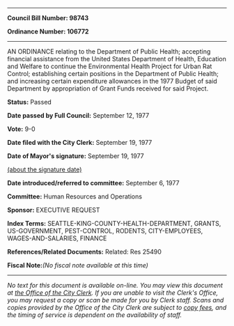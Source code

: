 

********

**Council Bill Number: 98743**
   
**Ordinance Number: 106772**
********

 AN ORDINANCE relating to the Department of Public Health; accepting financial assistance from the United States Department of Health, Education and Welfare to continue the Environmental Health Project for Urban Rat Control; establishing certain positions in the Department of Public Health; and increasing certain expenditure allowances in the 1977 Budget of said Department by appropriation of Grant Funds received for said Project.

**Status:** Passed
   
**Date passed by Full Council:** September 12, 1977
   
**Vote:** 9-0
   
**Date filed with the City Clerk:** September 19, 1977
   
**Date of Mayor's signature:** September 19, 1977
   
[(about the signature date)](/~public/approvaldate.htm)
   
   
   
**Date introduced/referred to committee:** September 6, 1977
   
**Committee:** Human Resources and Operations
   
**Sponsor:** EXECUTIVE REQUEST
   
   
**Index Terms:** SEATTLE-KING-COUNTY-HEALTH-DEPARTMENT, GRANTS, US-GOVERNMENT, PEST-CONTROL, RODENTS, CITY-EMPLOYEES, WAGES-AND-SALARIES, FINANCE

**References/Related Documents:** Related: Res 25490

**Fiscal Note:**_(No fiscal note available at this time)_
********

_No text for this document is available on-line. You may view this document at [the Office of the City Clerk](http://www.seattle.gov/leg/clerk/contactUs.htm). If you are unable to visit the Clerk's Office, you may request a copy or scan be made for you by Clerk staff. Scans and copies provided by the Office of the City Clerk are subject to [copy fees](http://clerk.seattle.gov/~public/clerkfees.htm), and the timing of service is dependent on the availability of staff._

